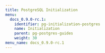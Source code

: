 ```yaml
---
title: PostgreSQL Initialization
menu:
  docs_0.9.0-rc.1:
    identifier: pg-initialization-postgres
    name: Initialization
    parent: pg-postgres-guides
    weight: 30
menu_name: docs_0.9.0-rc.1
---
```

